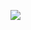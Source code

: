 ![](https://www.nta.go.jp/tmp/2046524c-8e8a-4b48-bd6e-1fd33bb5f733/images/5910d34bda92e8427722c43870ef1e8f64c870e24c01613842f1b2b63361d50d.jpg)